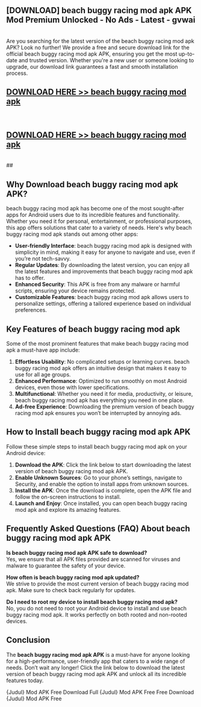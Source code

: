 ## [DOWNLOAD] beach buggy racing mod apk APK Mod  Premium Unlocked - No Ads - Latest - gvwai <br>
<br>
Are you searching for the latest version of the beach buggy racing mod apk APK? Look no further! We provide a free and secure download link for the official beach buggy racing mod apk APK, ensuring you get the most up-to-date and trusted version. Whether you're a new user or someone looking to upgrade, our download link guarantees a fast and smooth installation process.


## [DOWNLOAD HERE >> beach buggy racing mod apk](http://leaked.freeplayer.one?title=beach_buggy_racing_mod_apk&ref=06)
  <br>

## [DOWNLOAD HERE >> beach buggy racing mod apk](http://leaked.freeplayer.one?title=beach_buggy_racing_mod_apk&ref=06)
  <br>
  ##



## Why Download beach buggy racing mod apk APK?

beach buggy racing mod apk has become one of the most sought-after apps for Android users due to its incredible features and functionality. Whether you need it for personal, entertainment, or professional purposes, this app offers solutions that cater to a variety of needs. Here's why beach buggy racing mod apk stands out among other apps:

- **User-friendly Interface**: beach buggy racing mod apk is designed with simplicity in mind, making it easy for anyone to navigate and use, even if you’re not tech-savvy.
- **Regular Updates**: By downloading the latest version, you can enjoy all the latest features and improvements that beach buggy racing mod apk has to offer.
- **Enhanced Security**: This APK is free from any malware or harmful scripts, ensuring your device remains protected.
- **Customizable Features**: beach buggy racing mod apk allows users to personalize settings, offering a tailored experience based on individual preferences.

## Key Features of beach buggy racing mod apk

Some of the most prominent features that make beach buggy racing mod apk a must-have app include:

1. **Effortless Usability**: No complicated setups or learning curves. beach buggy racing mod apk offers an intuitive design that makes it easy to use for all age groups.
2. **Enhanced Performance**: Optimized to run smoothly on most Android devices, even those with lower specifications.
3. **Multifunctional**: Whether you need it for media, productivity, or leisure, beach buggy racing mod apk has everything you need in one place.
4. **Ad-free Experience**: Downloading the premium version of beach buggy racing mod apk ensures you won’t be interrupted by annoying ads.

## How to Install beach buggy racing mod apk APK

Follow these simple steps to install beach buggy racing mod apk on your Android device:

1. **Download the APK**: Click the link below to start downloading the latest version of beach buggy racing mod apk APK.
2. **Enable Unknown Sources**: Go to your phone’s settings, navigate to Security, and enable the option to install apps from unknown sources.
3. **Install the APK**: Once the download is complete, open the APK file and follow the on-screen instructions to install.
4. **Launch and Enjoy**: Once installed, you can open beach buggy racing mod apk and explore its amazing features.

## Frequently Asked Questions (FAQ) About beach buggy racing mod apk APK

**Is beach buggy racing mod apk APK safe to download?**  
Yes, we ensure that all APK files provided are scanned for viruses and malware to guarantee the safety of your device.

**How often is beach buggy racing mod apk updated?**  
We strive to provide the most current version of beach buggy racing mod apk. Make sure to check back regularly for updates.

**Do I need to root my device to install beach buggy racing mod apk?**  
No, you do not need to root your Android device to install and use beach buggy racing mod apk. It works perfectly on both rooted and non-rooted devices.

## Conclusion

The **beach buggy racing mod apk APK** is a must-have for anyone looking for a high-performance, user-friendly app that caters to a wide range of needs. Don’t wait any longer! Click the link below to download the latest version of beach buggy racing mod apk APK and unlock all its incredible features today.

{Judul} Mod APK Free
Download Full {Judul} Mod APK Free
Free Download {Judul} Mod APK Free

